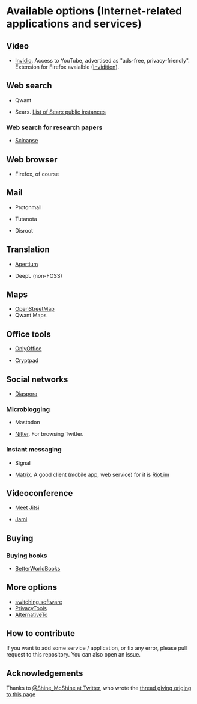 # Available options (Internet-related applications and services)

## Video

* [Invidio](https://invidio.us). Access to YouTube, advertised as "ads-free, privacy-friendly". Extension for Firefox avaialble ([Invidition](https://addons.mozilla.org/en-US/firefox/addon/invidition/)).

## Web search

* Qwant

* Searx. [List of Searx public instances](https://asciimoo.github.io/searx/user/public_instances.html)

### Web search for research papers

* [Scinapse](https://scinapse.io/)

## Web browser

* Firefox, of course

## Mail

* Protonmail

* Tutanota

* Disroot

## Translation

* [Apertium](https://www.apertium.org/)

* DeepL (non-FOSS)

## Maps

* [OpenStreetMap](https://openstreetmap.org)
* Qwant Maps

## Office tools

* [OnlyOffice](https://onlyoffice.com)

* [Cryptpad](cryptpad.fr)

## Social networks

* [Diaspora](https://diasporafoundation.org)


### Microblogging

* Mastodon

* [Nitter](https://nitter.net). For browsing Twitter.

### Instant messaging

* Signal

* [Matrix](https://matrix.org). A good client (mobile app, web service) for it is [Riot.im](https://riot.im)

## Videoconference

* [Meet Jitsi](https://meet.jit.si)

* [Jami](https://jami.net)

## Buying

### Buying books

* [BetterWorldBooks](https://betterworldbooks.com)

## More options

* [switching.software](https://switching.software/)
* [PrivacyTools](https://www.privacytools.io/)
* [AlternativeTo](https://alternativeto.net)

## How to contribute

If you want to add some service / application, or fix any error, please pull request to this repository. You can also open an issue.

## Acknowledgements

Thanks to [@Shine_McShine at Twitter](https://twitter.com/Shine_McShine), who wrote the [thread giving origing to this page](https://twitter.com/Shine_McShine/status/1216368077568389127)
